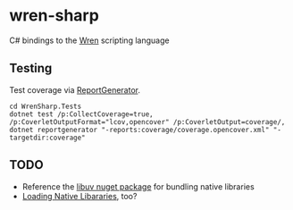 # wren-sharp

C# bindings to the [Wren](http://wren.io/) scripting language

## Testing

Test coverage via [ReportGenerator](https://danielpalme.github.io/ReportGenerator/usage.html).

```shell
cd WrenSharp.Tests
dotnet test /p:CollectCoverage=true, /p:CoverletOutputFormat="lcov,opencover" /p:CoverletOutput=coverage/,
dotnet reportgenerator "-reports:coverage/coverage.opencover.xml" "-targetdir:coverage"
```

## TODO

- Reference the [libuv nuget package](https://www.nuget.org/packages/Libuv/) for bundling native libraries
- [Loading Native Libararies](https://dev.to/jeikabu/loading-native-libraries-in-c-fh6), too?
